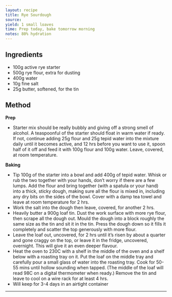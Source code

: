 ```yaml
---
layout: recipe
title: Rye Sourdough
source: 
yield: 1 small loaves
time: Prep today, bake tomorrow morning
notes: 80% hydration
---
```


## Ingredients

- 100g active rye starter 
- 500g rye flour, extra for dusting
- 400g water
- 10g fine salt
- 25g butter, softened, for the tin


## Method

**Prep**
- Starter mix should be really bubbly and giving off a strong smell of alcohol. A teaspoonful of the starter should float in warm water if ready. If not, continue adding 25g flour and 25g tepid water into the mixture daily until it becomes active, and 12 hrs before you want to use it, spoon half of it off and feed it with 100g flour and 100g water. Leave, covered, at room temperature.

**Baking**
- Tip 100g of the starter into a bowl and add 400g of tepid water. Whisk or rub the two together with your hands, don’t worry if there are a few lumps. Add the flour and bring together (with a spatula or your hand) into a thick, sticky dough, making sure all the flour is mixed in, including any dry bits on the sides of the bowl. Cover with a damp tea towel and leave at room temperature for 2 hrs.
- Work the salt into the dough then leave, covered, for another 2 hrs.
- Heavily butter a 900g loaf tin. Dust the work surface with more rye flour, then scrape all the dough out. Mould the dough into a block roughly the same size as the tin and sit it in the tin. Press the dough down so it fills it completely and scatter the top generously with more flour. 
- Leave the loaf out, uncovered, for 2 hrs until it’s risen by about a quarter and gone craggy on the top, or leave it in the fridge, uncovered, overnight. This will give it an even deeper flavour.
- Heat the oven to 230C with a shelf in the middle of the oven and a shelf below with a roasting tray on it. Put the loaf on the middle tray and carefully pour a small glass of water into the roasting tray. Cook for 50-55 mins until hollow sounding when tapped. (The middle of the loaf will read 98C on a digital thermometer when ready.) Remove the tin and leave to cool on a wire rack for at least 4 hrs. 
- Will keep for 3-4 days in an airtight container

---
